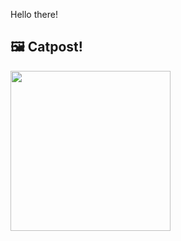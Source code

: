 Hello there!



## 🖼️ Catpost!

<sub>
    <img src="https://cdn2.thecatapi.com/images/MTU4MTkzNg.jpg" height="256">
</sub>

